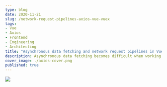 ```yaml
---
type: blog
date: 2020-11-21
slug: /network-request-pipelines-axios-vue-vuex
tags:
- Vue
- Axios
- Frontend
- Engineering
- Architecting
title: "Asynchronous data fetching and network request pipelines in Vue applications using axios"
description: Asynchronous data fetching becomes difficult when working with large web applications which requires fetching large amounts of data through multiple requests. In this blog we'll discuss how we can orchestrate network asynchronous requests using axios in large scale vue applications. 
cover_image: ./axios-cover.png
published: true
---
```

<image src="./axios-cover.png"/>